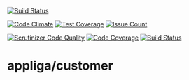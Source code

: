 
[![Build Status](https://travis-ci.org/appliga/customer.svg?branch=master)](https://travis-ci.org/appliga/customer)


[![Code Climate](https://codeclimate.com/github/appliga/customer/badges/gpa.svg)](https://codeclimate.com/github/appliga/customer)
[![Test Coverage](https://codeclimate.com/github/appliga/customer/badges/coverage.svg)](https://codeclimate.com/github/appliga/customer/coverage)
[![Issue Count](https://codeclimate.com/github/appliga/customer/badges/issue_count.svg)](https://codeclimate.com/github/appliga/customer)


[![Scrutinizer Code Quality](https://scrutinizer-ci.com/g/appliga/customer/badges/quality-score.png?b=master)](https://scrutinizer-ci.com/g/appliga/customer/?branch=master)
[![Code Coverage](https://scrutinizer-ci.com/g/appliga/customer/badges/coverage.png?b=master)](https://scrutinizer-ci.com/g/appliga/customer/?branch=master)
[![Build Status](https://scrutinizer-ci.com/g/appliga/customer/badges/build.png?b=master)](https://scrutinizer-ci.com/g/appliga/customer/build-status/master)

# appliga/customer
